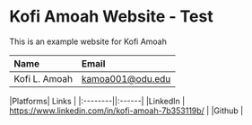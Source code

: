 # Kofi Amoah Website - Test

This is an example website for Kofi Amoah

| Name  | Email |
|:------|:------|
|Kofi L. Amoah  | <kamoa001@odu.edu> |


|Platforms| Links  |
|:--------||:------|
|LinkedIn | <https://www.linkedin.com/in/kofi-amoah-7b353119b/> |
|Github   | 


